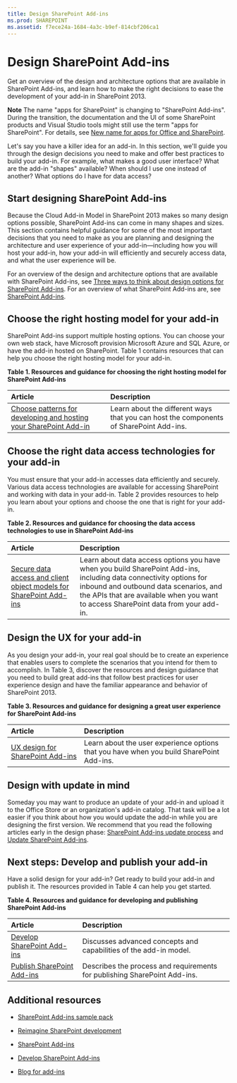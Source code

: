 ```yaml
---
title: Design SharePoint Add-ins
ms.prod: SHAREPOINT
ms.assetid: f7ece24a-1684-4a3c-b9ef-814cbf206ca1
---
```



# Design SharePoint Add-ins
Get an overview of the design and architecture options that are available in SharePoint Add-ins, and learn how to make the right decisions to ease the development of your add-in in SharePoint 2013.
 

 **Note**  The name "apps for SharePoint" is changing to "SharePoint Add-ins". During the transition, the documentation and the UI of some SharePoint products and Visual Studio tools might still use the term "apps for SharePoint". For details, see  [New name for apps for Office and SharePoint](new-name-for-apps-for-sharepoint.md#bk_newname).
 

Let's say you have a killer idea for an add-in. In this section, we'll guide you through the design decisions you need to make and offer best practices to build your add-in. For example, what makes a good user interface? What are the add-in "shapes" available? When should I use one instead of another? What options do I have for data access? 
 

## Start designing SharePoint Add-ins
<a name="SP15Design_Startdesigning"> </a>

Because the Cloud Add-in Model in SharePoint 2013 makes so many design options possible, SharePoint Add-ins can come in many shapes and sizes. This section contains helpful guidance for some of the most important decisions that you need to make as you are planning and designing the architecture and user experience of your add-in—including how you will host your add-in, how your add-in will efficiently and securely access data, and what the user experience will be.
 

 
For an overview of the design and architecture options that are available with SharePoint Add-ins, see  [Three ways to think about design options for SharePoint Add-ins](three-ways-to-think-about-design-options-for-sharepoint-add-ins.md). For an overview of what SharePoint Add-ins are, see  [SharePoint Add-ins](sharepoint-add-ins.md).
 

 

## Choose the right hosting model for your add-in
<a name="SP15Design_Hostingmodel"> </a>

SharePoint Add-ins support multiple hosting options. You can choose your own web stack, have Microsoft provision Microsoft Azure and SQL Azure, or have the add-in hosted on SharePoint. Table 1 contains resources that can help you choose the right hosting model for your add-in.
 

 

**Table 1. Resources and guidance for choosing the right hosting model for SharePoint Add-ins**


|**Article**|**Description**|
|:-----|:-----|
| [Choose patterns for developing and hosting your SharePoint Add-in](choose-patterns-for-developing-and-hosting-your-sharepoint-add-in.md)|Learn about the different ways that you can host the components of SharePoint Add-ins.|

## Choose the right data access technologies for your add-in
<a name="SP15Design_Dataaccess"> </a>

You must ensure that your add-in accesses data efficiently and securely. Various data access technologies are available for accessing SharePoint and working with data in your add-in. Table 2 provides resources to help you learn about your options and choose the one that is right for your add-in. 
 

 

**Table 2. Resources and guidance for choosing the data access technologies to use in SharePoint Add-ins**


|**Article**|**Description**|
|:-----|:-----|
| [Secure data access and client object models for SharePoint Add-ins](secure-data-access-and-client-object-models-for-sharepoint-add-ins.md)| Learn about data access options you have when you build SharePoint Add-ins, including data connectivity options for inbound and outbound data scenarios, and the APIs that are available when you want to access SharePoint data from your add-in.|

## Design the UX for your add-in
<a name="SP15Design_UX"> </a>

As you design your add-in, your real goal should be to create an experience that enables users to complete the scenarios that you intend for them to accomplish. In Table 3, discover the resources and design guidance that you need to build great add-ins that follow best practices for user experience design and have the familiar appearance and behavior of SharePoint 2013.
 

 

**Table 3. Resources and guidance for designing a great user experience for SharePoint Add-ins**


|**Article**|**Description**|
|:-----|:-----|
| [UX design for SharePoint Add-ins](ux-design-for-sharepoint-add-ins.md)|Learn about the user experience options that you have when you build SharePoint Add-ins.|

## Design with update in mind
<a name="Upgrade"> </a>

Someday you may want to produce an update of your add-in and upload it to the Office Store or an organization's add-in catalog. That task will be a lot easier if you think about how you would update the add-in while you are designing the first version. We recommend that you read the following articles early in the design phase:  [SharePoint Add-ins update process](sharepoint-add-ins-update-process.md) and [Update SharePoint Add-ins](update-sharepoint-add-ins.md). 
 

 

## Next steps: Develop and publish your add-in
<a name="SP15Design_Next"> </a>

Have a solid design for your add-in? Get ready to build your add-in and publish it. The resources provided in Table 4 can help you get started.
 

 

**Table 4. Resources and guidance for developing and publishing SharePoint Add-ins**


|**Article**|**Description**|
|:-----|:-----|
| [Develop SharePoint Add-ins](develop-sharepoint-add-ins.md)|Discusses advanced concepts and capabilities of the add-in model.|
| [Publish SharePoint Add-ins](publish-sharepoint-add-ins.md)|Describes the process and requirements for publishing SharePoint Add-ins.|

## Additional resources
<a name="SP15Design_AddRes"> </a>


-  [SharePoint Add-ins sample pack](http://code.msdn.microsoft.com/office/Apps-for-SharePoint-sample-64c80184)
    
 
-  [Reimagine SharePoint development](http://msdn.microsoft.com/en-US/office/apps/dn133840)
    
 
-  [SharePoint Add-ins](sharepoint-add-ins.md)
    
 
-  [Develop SharePoint Add-ins](develop-sharepoint-add-ins.md)
    
 
-  [Blog for add-ins](http://blogs.msdn.com/b/spoffapps)
    
 

